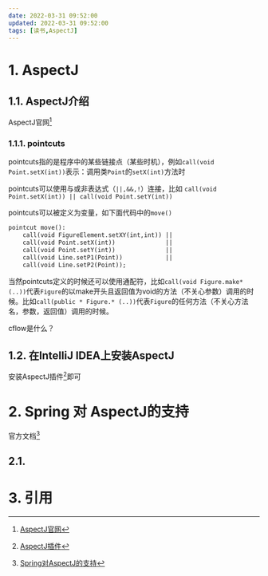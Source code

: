```yaml
---
date: 2022-03-31 09:52:00
updated: 2022-03-31 09:52:00
tags: [读书,AspectJ]
---
```


# 1. AspectJ

## 1.1. AspectJ介绍

AspectJ官网[^1]

### 1.1.1. pointcuts

pointcuts指的是程序中的某些链接点（某些时机），例如`call(void Point.setX(int))`表示：调用类`Point`的`setX(int)`方法时

pointcuts可以使用与或非表达式（`||,&&,!`）连接，比如 `call(void Point.setX(int)) ||
call(void Point.setY(int))`

pointcuts可以被定义为变量，如下面代码中的`move()`

```asp
pointcut move():
    call(void FigureElement.setXY(int,int)) ||
    call(void Point.setX(int))              ||
    call(void Point.setY(int))              ||
    call(void Line.setP1(Point))            ||
    call(void Line.setP2(Point));
```

当然pointcuts定义的时候还可以使用通配符，比如`call(void Figure.make*(..))`代表`Figure`的以make开头且返回值为void的方法（不关心参数）调用的时候。比如`call(public * Figure.* (..))`代表`Figure`的任何方法（不关心方法名，参数，返回值）调用的时候。

<!-- more -->

cflow是什么？

## 1.2. 在IntelliJ IDEA上安装AspectJ

安装AspectJ插件[^2]即可





# 2. Spring 对 AspectJ的支持

官方文档[^3]

## 2.1. 



# 3. 引用

[^1]: [AspectJ官网](https://www.eclipse.org/aspectj/doc/released/progguide/index.html)
[^2]: [AspectJ插件](https://plugins.jetbrains.com/plugin/4679-aspectj )
[^3]:[Spring对AspectJ的支持](https://docs.spring.io/spring-framework/docs/current/reference/html/core.html#aop-ataspectj)


